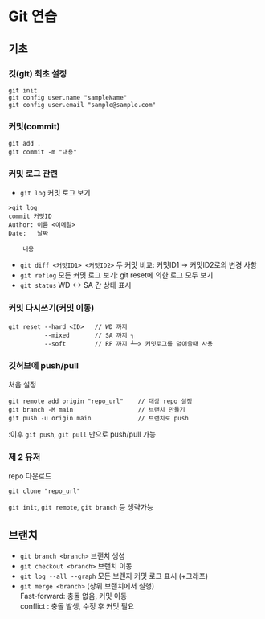 # Git 연습

## 기초

### 깃(git) 최초 설정
```
git init
git config user.name "sampleName"
git config user.email "sample@sample.com"
```

### 커밋(commit)
```
git add .
git commit -m "내용"
```

### 커밋 로그 관련

- `git log` 커밋 로그 보기
```
>git log
commit 커밋ID
Author: 이름 <이메일>
Date:   날짜

    내용
```
- `git diff <커밋ID1> <커밋ID2>` 두 커밋 비교: 커밋ID1 -> 커밋ID2로의 변경 사항
- `git reflog` 모든 커밋 로그 보기: git reset에 의한 로그 모두 보기
- `git status` WD <-> SA 간 상태 표시

### 커밋 다시쓰기(커밋 이동)
```
git reset --hard <ID>   // WD 까지
          --mixed       // SA 까지 ┐
          --soft        // RP 까지 ┴─> 커밋로그를 덮어쓸때 사용
```

### 깃허브에 push/pull
처음 설정
```
git remote add origin "repo_url"    // 대상 repo 설정
git branch -M main                  // 브랜치 만들기
git push -u origin main             // 브랜치로 push
```
:이후 `git push`, `git pull` 만으로 push/pull 가능


### 제 2 유저
repo 다운로드
```
git clone "repo_url"
```
`git init`, `git remote`, `git branch` 등 생략가능

## 브랜치
- `git branch <branch>` 브랜치 생성
- `git checkout <branch>` 브랜치 이동
- `git log --all --graph` 모든 브랜지 커밋 로그 표시 (+그래프)
- `git merge <branch>` (상위 브랜치에서 실행)  
Fast-forward: 충돌 없음, 커밋 이동  
conflict    : 충돌 발생, 수정 후 커밋 필요

##